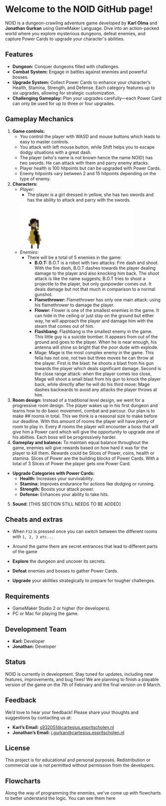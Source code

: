 # Welcome to the NOID GitHub page!

NOID is a dungeon-crawling adventure game developed by **Karl Olma** and **Jonathan Gurkan** using GameMaker Language. Dive into an action-packed world where you explore mysterious dungeons, defeat enemies, and capture Power Cards to upgrade your character's abilities.

## Features

*   **Dungeon:** Conquer dungeons filled with challenges.
*   **Combat System:** Engage in battles against enemies and powerful bosses.
*   **Upgrade System:** Collect Power Cards to enhance your character’s Health, Stamina, Strength, and Defense. Each category features up to six upgrades, allowing for strategic customization.
*   **Challenging Gameplay:** Plan your upgrades carefully—each Power Card can only be used for up to three or four upgrades.

## Gameplay Mechanics

1.  **Game controls:**
    *   You control the player with WASD and mouse buttons which leads to easy to master controls.
    *   You attack with left mouse button, while Shift helps you to escape dodgy situations with a great dash.
    *   The player (who's name is not known hence the name NOID) has two swords. He can attack with them and parry enemy attacks.
    *   Player health is 100 hitpoints but can be upgraded with Power Cards.
    *   Enemy hitpoints vary between 2 and 15 hitpoints depending on the type of enemy. 
2.  **Characters:**
    *   *Player:* 
        *   The player is a girl dressed in yellow, she has two swords and has the ability to attack and parry with the swords.
        <img src="sprites/spr_player_idle/f7115fc5-c861-45fd-82f5-a79013419ddc.png" alt="Player" width="364" height="148">
    *   *Enemies:*
        *   There will be a total of 5 enemies in the game:
            * **B.O.T:** B.O.T is a robot with two attacks: Fire dash and shoot. With the fire dash, B.O.T dashes towards the player dealing damage to the player and also knocking him back. The shoot attack is like the name suggests; B.O.T tries to shoot a projectile to the player, but only gunpowder comes out. It deals damage but not that much in comparison to a normal gunshot.
            * **Flamethrower:** Flamethrower has only one main attack: using his flamethrower to damage the player. 
            * **Flower:** Flower is one of the smallest enemies in the game. It can hide in the ceiling or just stay on the ground but either way, he will approach the player and damage him with the steam that comes out of him. 
            * **Flashbang:** Flashbang is the smallest enemy in the game. This little guy is a suicide bomber. It appears from out of the ground and goes to the player. When he is near enough, his antenna will shine so bright that the poor dude with explode.
            * Mage: Mage is the most complex enemy in the game. This fella has not one, not two but three moves he can throw at the player. First is the blast: he shoots a blast from his gun towards the player which deals significant damage. Second is the close range attack: when the player comes too close, Mage will shoot a small blast from his gun to knock the player back, while directly after he will do his third move: Mage dashes backwards to avoid any attacks the player throws at him.
3.  **Room design:** Instead of a traditional level design, we went for a progressive room design. The player wakes up in his first dungeon and learns how to do basic movement, combat and parcour. Our plan is to make ## rooms in total. This we think is a reasonal size to make before our deadline. With this amount of rooms the player will have plenty of room to play in. Every # rooms the player will encounter a boss that will give him a Power card which will give the opportunity to upgrade one of his abilties. Each boss will be progressively harder.
4.  **Gameplay and balance:** To maintain equal balance throughout the game, enemies will give rewards based on how hard it was for the player to kill them. Rewards could be Slices of Power, coins, health or stamina. Slices of Power are the building blocks of Power Cards. With a total of 3 Slices of Power the player gets one Power Card.
   * **Upgrade Categories with Power Cards:**
       *   **Health:** Increases your survivability.
       *   **Stamina:** Improves endurance for actions like dodging or running.
       *   **Strength:** Boosts your attack power.
       *   **Defense:** Enhances your ability to take hits.
5. **Sound:** [THIS SECTION STILL NEEDS TO BE ADDED]     

## Cheats and extras
* When `F12` is pressed once you can switch between the different rooms with `1, 2, 3 etc...`
* Around the game there are secret entrances that lead to different parts of the game

*   **Explore** the dungeon and uncover its secrets.
*   **Defeat** enemies and bosses to gather Power Cards.
*   **Upgrade** your abilities strategically to prepare for tougher challenges.

## Requirements

*   GameMaker Studio 2 or higher (for developers).
*   PC or Mac for playing the game.

## Development Team

*   **Karl:** Developer
*   **Jonathan:** Developer

## Status

NOID is currently in development. Stay tuned for updates, including new features, improvements, and bug fixes! We are planning to finish a playable version of the game on the 7th of February and the final version on 6 March.

## Feedback

We’d love to hear your feedback! Please share your thoughts and suggestions by contacting us at:

*   **Karl’s Email:** s932051@cartesius.espritscholen.nl
*   **Jonathan’s Email:** j.gurkan@cartesius.espritscholen.nl

## License

This project is for educational and personal purposes. Redistribution or commercial use is not permitted without permission from the developers.

## Flowcharts
Along the way of programming the enemies, we've come up with flowcharts to better understand the logic. You can see them here
